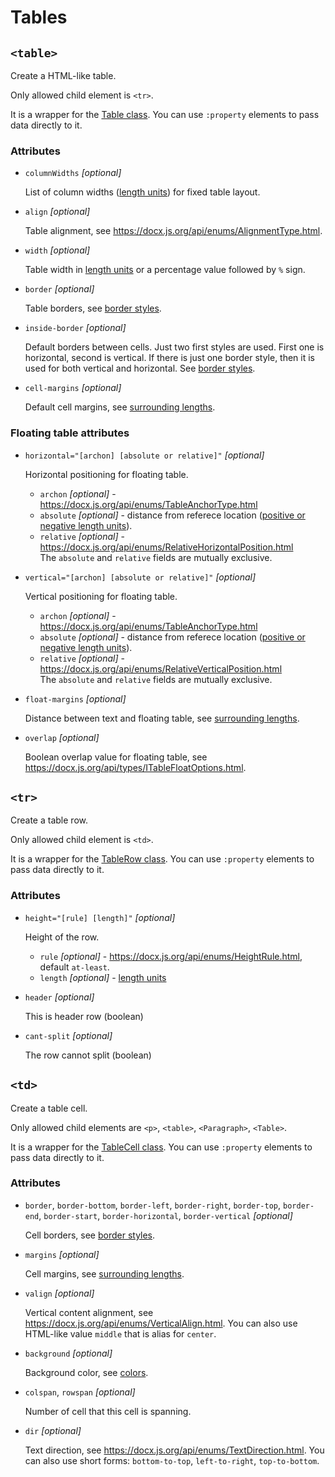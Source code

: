 # Tables

## `<table>`

Create a HTML-like table.

Only allowed child element is `<tr>`.

It is a wrapper for the [Table class](https://docx.js.org/api/classes/Table.html).
You can use `:property` elements to pass data directly to it.

### Attributes

* `columnWidths` *[optional]*

  List of column widths ([length units](general.md#length)) for fixed table layout.

* `align` *[optional]*

  Table alignment, see https://docx.js.org/api/enums/AlignmentType.html.

* `width` *[optional]*

  Table width in [length units](general.md#length) or a percentage value followed by `%` sign.

* `border` *[optional]*

  Table borders, see [border styles](general.md#border-styles).

* `inside-border` *[optional]*

  Default borders between cells. Just two first styles are used. First one is horizontal, second is vertical.
  If there is just one border style, then it is used for both vertical and horizontal.
  See [border styles](general.md#border-styles).

* `cell-margins` *[optional]*

  Default cell margins, see [surrounding lengths](general.md#surrounding-lengths).

### Floating table attributes

* `horizontal="[archon] [absolute or relative]"` *[optional]*

  Horizontal positioning for floating table.
  * `archon` *[optional]* - https://docx.js.org/api/enums/TableAnchorType.html
  * `absolute` *[optional]* - distance from referece location ([positive or negative length units](general.md#length)).
  * `relative` *[optional]* - https://docx.js.org/api/enums/RelativeHorizontalPosition.html <br/>
    The `absolute` and `relative` fields are mutually exclusive.

* `vertical="[archon] [absolute or relative]"` *[optional]*

  Vertical positioning for floating table.
  * `archon` *[optional]* - https://docx.js.org/api/enums/TableAnchorType.html
  * `absolute` *[optional]* - distance from referece location ([positive or negative length units](general.md#length)).
  * `relative` *[optional]* - https://docx.js.org/api/enums/RelativeVerticalPosition.html <br/>
    The `absolute` and `relative` fields are mutually exclusive.

* `float-margins` *[optional]*

  Distance between text and floating table, see [surrounding lengths](general.md#surrounding-lengths).

* `overlap` *[optional]*

  Boolean overlap value for floating table, see https://docx.js.org/api/types/ITableFloatOptions.html.


## `<tr>`

Create a table row.

Only allowed child element is `<td>`.

It is a wrapper for the [TableRow class](https://docx.js.org/api/classes/TableRow.html).
You can use `:property` elements to pass data directly to it.

### Attributes

* `height="[rule] [length]"` *[optional]*

  Height of the row.
  * `rule` *[optional]* - https://docx.js.org/api/enums/HeightRule.html, default `at-least`.
  * `length` *[optional]* - [length units](general.md#length)

* `header` *[optional]*

  This is header row (boolean)

* `cant-split` *[optional]*

  The row cannot split (boolean)


## `<td>`

Create a table cell.

Only allowed child elements are `<p>`, `<table>`, `<Paragraph>`, `<Table>`.

It is a wrapper for the [TableCell class](https://docx.js.org/api/classes/TableCell.html).
You can use `:property` elements to pass data directly to it.

### Attributes

* `border`, `border-bottom`, `border-left`, `border-right`, `border-top`, `border-end`, `border-start`, `border-horizontal`, `border-vertical` *[optional]*

  Cell borders, see [border styles](general.md#border-styles).

* `margins` *[optional]*

  Cell margins, see [surrounding lengths](general.md#surrounding-lengths).

* `valign` *[optional]*

  Vertical content alignment, see https://docx.js.org/api/enums/VerticalAlign.html.
  You can also use HTML-like value `middle` that is alias for `center`.

* `background` *[optional]*

  Background color, see [colors](general.md#colors).

* `colspan`, `rowspan` *[optional]*

  Number of cell that this cell is spanning.

* `dir` *[optional]*

  Text direction, see https://docx.js.org/api/enums/TextDirection.html.
  You can also use short forms: `bottom-to-top`, `left-to-right`, `top-to-bottom`.
